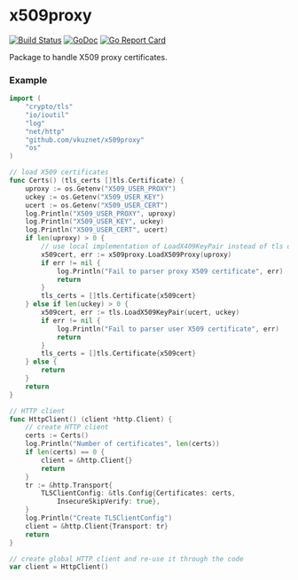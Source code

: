 # x509proxy

[![Build Status](https://travis-ci.org/vkuznet/x509proxy.svg?branch=master)](https://travis-ci.org/vkuznet/x509proxy)
[![GoDoc](https://godoc.org/github.com/vkuznet/x509proxy?status.svg)](https://godoc.org/github.com/vkuznet/x509proxy)
[![Go Report Card](https://goreportcard.com/badge/github.com/vkuznet/x509proxy)](https://goreportcard.com/report/github.com/vkuznet/x509proxy)

Package to handle X509 proxy certificates.

### Example

```go
import (
	"crypto/tls"
	"io/ioutil"
	"log"
	"net/http"
    "github.com/vkuznet/x509proxy"
    "os"
)

// load X509 certificates
func Certs() (tls_certs []tls.Certificate) {
	uproxy := os.Getenv("X509_USER_PROXY")
	uckey := os.Getenv("X509_USER_KEY")
	ucert := os.Getenv("X509_USER_CERT")
	log.Println("X509_USER_PROXY", uproxy)
	log.Println("X509_USER_KEY", uckey)
	log.Println("X509_USER_CERT", ucert)
	if len(uproxy) > 0 {
		// use local implementation of LoadX409KeyPair instead of tls one
		x509cert, err := x509proxy.LoadX509Proxy(uproxy)
		if err != nil {
			log.Println("Fail to parser proxy X509 certificate", err)
			return
		}
		tls_certs = []tls.Certificate{x509cert}
	} else if len(uckey) > 0 {
		x509cert, err := tls.LoadX509KeyPair(ucert, uckey)
		if err != nil {
			log.Println("Fail to parser user X509 certificate", err)
			return
		}
		tls_certs = []tls.Certificate{x509cert}
	} else {
		return
	}
	return
}

// HTTP client
func HttpClient() (client *http.Client) {
	// create HTTP client
	certs := Certs()
	log.Println("Number of certificates", len(certs))
	if len(certs) == 0 {
		client = &http.Client{}
		return
	}
	tr := &http.Transport{
		TLSClientConfig: &tls.Config{Certificates: certs,
			InsecureSkipVerify: true},
	}
	log.Println("Create TLSClientConfig")
	client = &http.Client{Transport: tr}
	return
}

// create global HTTP client and re-use it through the code
var client = HttpClient()
```

